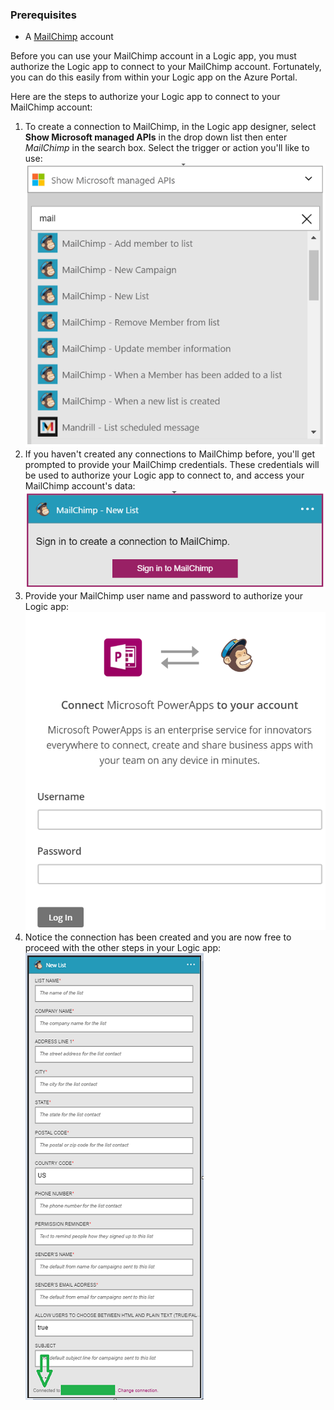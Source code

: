 ### <a name="prerequisites"></a>Prerequisites
* A [MailChimp](https://www.MailChimp.com/) account 

Before you can use your MailChimp account in a Logic app, you must authorize the Logic app to connect to your MailChimp account. Fortunately, you can do this easily from within your Logic app on the Azure Portal. 

Here are the steps to authorize your Logic app to connect to your MailChimp account:

1. To create a connection to MailChimp, in the Logic app designer, select **Show Microsoft managed APIs** in the drop down list then enter *MailChimp* in the search box. Select the trigger or action you'll like to use:  
   ![MailChimp step 1](./media/connectors-create-api-mailchimp/mailchimp-1.png)
2. If you haven't created any connections to MailChimp before, you'll get prompted to provide your MailChimp credentials. These credentials will be used to authorize your Logic app to connect to, and access your MailChimp account's data:  
   ![MailChimp step 2](./media/connectors-create-api-mailchimp/mailchimp-2.png)
3. Provide your MailChimp user name and password to authorize your Logic app:  
   ![MailChimp step 3](./media/connectors-create-api-mailchimp/mailchimp-3.png)   
4. Notice the connection has been created and you are now free to proceed with the other steps in your Logic app:  
   ![MailChimp step 4](./media/connectors-create-api-mailchimp/mailchimp-4.png)

